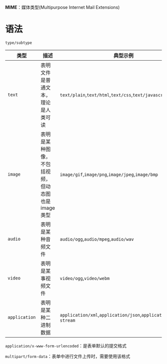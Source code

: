 **MIME**：媒体类型(Multipurpose Internet Mail Extensions)



# 语法

`type/subtype`

| 类型          | 描述                                              | 典型示例                                                     |
| ------------- | ------------------------------------------------- | ------------------------------------------------------------ |
| `text`        | 表明文件是普通文本，理论是人类可读                | `text/plain`,`text/html`,`text/css`,`text/javascript`        |
| `image`       | 表明是某种图像，不包括视频，但动态图也是image类型 | `image/gif`,`image/png`,`image/jpeg`,`image/bmp`             |
| `audio`       | 表明是某种音频文件                                | `audio/ogg`,`audio/mpeg`,`audio/wav`                         |
| `video`       | 表明是某事视频文件                                | `video/ogg`,`video/webm`                                     |
| `application` | 表明是某种二进制数据                              | `application/xml`,`application/json`,`application/octet-stream` |



`application/x-www-form-urlencoded`：是表单默认的提交格式

`multipart/form-data`：表单中进行文件上传时，需要使用该格式